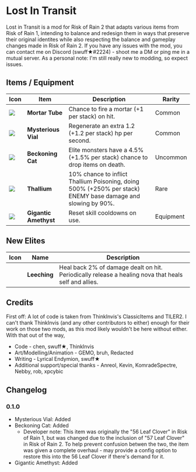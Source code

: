 # Lost In Transit
Lost in Transit is a mod for Risk of Rain 2 that adapts various items from Risk of Rain 1, intending to balance and redesign them in ways that preserve their original identites while also respecting the balance and gameplay changes made in Risk of Rain 2.
If you have any issues with the mod, you can contact me on Discord (swuff★#2224) - shoot me a DM or ping me in a mutual server. As a personal note: I'm still really new to modding, so expect issues. 

## Items / Equipment

| Icon | Item | Description | Rarity |
|:-|-|------|-|
|![](https://i.imgur.com/LJGmr6C.png) | **Mortar Tube** | Chance to fire a mortar (+1 per stack) on hit. | Common |
|![](https://i.imgur.com/apC9PH6.png) | **Mysterious Vial** | Regenerate an extra 1.2 (+1.2 per stack) hp per second. | Common |
|![](https://i.imgur.com/wxKsSEg.png) | **Beckoning Cat** | Elite monsters have a 4.5% (+1.5% per stack) chance to drop items on death. | Uncommon |
|![](https://i.imgur.com/i1tS7fj.png) | **Thallium** | 10% chance to inflict Thallium Poisoning, doing 500% (+250% per stack) ENEMY base damage and slowing by 90%. | Rare |
|![](https://i.imgur.com/zqUZXtk.png) | **Gigantic Amethyst** | Reset skill cooldowns on use. | Equipment |

## New Elites

| Icon | Name | Description | 
|:-|--|-------|
|![]() | **Leeching** | Heal back 2% of damage dealt on hit. Periodically release a healing nova that heals self and allies. |


## Credits
First off: A lot of code is taken from ThinkInvis's ClassicItems and TILER2. I can't thank ThinkInvis (and any other contributors to either) enough for their work on those two mods, as this mod likely wouldn't be here without either.
With that out of the way,

* Code - chen, swuff★, ThinkInvis
* Art/Modelling/Animation - GEMO, bruh, Redacted
* Writing - Lyrical Endymion, swuff★
* Additional support/special thanks - Anreol, Kevin, KomradeSpectre, Nebby, rob, xpcybic

## Changelog

### 0.1.0
* Mysterious Vial: Added
* Beckoning Cat: Added
  * Developer note: This item was originally the "56 Leaf Clover" in Risk of Rain 1, but was changed due to the inclusion of "57 Leaf Clover" in Risk of Rain 2. To help prevent confusion betwen the two, the item was given a complete overhaul - may provide a config option to restore this into the 56 Leaf Clover if there's demand for it.
* Gigantic Amethyst: Added
